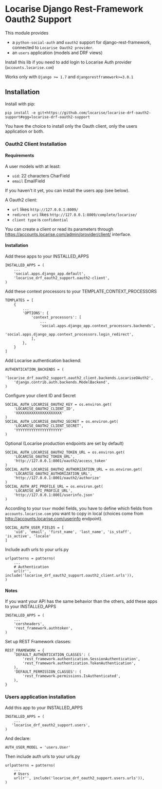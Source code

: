 # Locarise Django Rest-Framework Oauth2 Support

This module provides

* a `python-social-auth` and `oauth2` support for django-rest-framework,
connected to `Locarise Oauth2 provider`.
* an `users` application (models and DRF views)

Install this lib if you need to add login to Locarise Auth provider
(`accounts.locarise.com`)

Works only with `Django >= 1.7` and `djangorestframework>=3.0.1`

## Installation

Install with pip:
```
pip install -e git+https://github.com/locarise/locarise-drf-oauth2-support#egg=locarise-drf-oauth2-support
```

You have the choice to install only the Oauth client, only the users
application or both.

### Oauth2 Client Installation

#### Requirements

A user models with at least:
* `uid`: 22 characters CharField
* `email` EmailField

If you haven't it yet, you can install the users app (see below).

A Oauth2 client:
* `url` likes `http://127.0.0.1:8009/`
* `redirect uri` likes `http://127.0.0.1:8009/complete/locarise/`
* `client type` is `confidential`

You can create a client or read its parameters through
https://accounts.locarise.com/admin/provider/client/ interface.

#### Installation

Add these apps to your INSTALLED_APPS

```
INSTALLED_APPS = (
    ...
    'social.apps.django_app.default',
    'locarise_drf_oauth2_support.oauth2-client',
)
```

Add these context processors to your TEMPLATE_CONTEXT_PROCESSORS

```
TEMPLATES = [
    {
        ...
        'OPTIONS': {
            'context_processors': [
                ...
                'social.apps.django_app.context_processors.backends',
                'social.apps.django_app.context_processors.login_redirect',
            ],
        },
    }
]
```

Add Locarise authentication backend:
```
AUTHENTICATION_BACKENDS = (
    'locarise_drf_oauth2_support.oauth2_client.backends.LocariseOAuth2',
    'django.contrib.auth.backends.ModelBackend',
)
```

Configure your client ID and Secret
```
SOCIAL_AUTH_LOCARISE_OAUTH2_KEY = os.environ.get(
    'LOCARISE_OAUTH2_CLIENT_ID',
    'XXXXXXXXXXXXXXXXXXXXX'
)
SOCIAL_AUTH_LOCARISE_OAUTH2_SECRET = os.environ.get(
    'LOCARISE_OAUTH2_CLIENT_SECRET',
    'YYYYYYYYYYYYYYYYYYYYY'
)
```

Optional (Locarise production endpoints are set by default)

```
SOCIAL_AUTH_LOCARISE_OAUTH2_TOKEN_URL = os.environ.get(
    'LOCARISE_OAUTH2_TOKEN_URL',
    'http://127.0.0.1:8001/oauth2/access_token'
)
SOCIAL_AUTH_LOCARISE_OAUTH2_AUTHORIZATION_URL = os.environ.get(
    'LOCARISE_OAUTH2_AUTHORIZATION_URL',
    'http://127.0.0.1:8001/oauth2/authorize'
)
SOCIAL_AUTH_API_PROFILE_URL = os.environ.get(
    'LOCARISE_API_PROFILE_URL',
    'http://127.0.0.1:8001/userinfo.json'
)
```

According to your `User` model fields, you have to define which fields from
`accounts.locarise.com` you want to copy in local (choices come from
http://accounts.locarise.com/userinfo endpoint).
```
SOCIAL_AUTH_USER_FIELDS = [
    'uid', 'email', 'first_name', 'last_name', 'is_staff', 'is_active', 'locale'
]
```

Include auth urls to your urls.py

```
urlpatterns = patterns(
    ...
    # Authentication
    url(r'', include('locarise_drf_oauth2_support.oauth2_client.urls')),
)
```

#### Notes

If you want your API has the same behavior than the others, add these apps
to your INSTALLED_APPS

```
INSTALLED_APPS = (
    ...
    'corsheaders',
    'rest_framework.authtoken',
)
```

Set up REST Framework classes:

```
REST_FRAMEWORK = {
    'DEFAULT_AUTHENTICATION_CLASSES': (
        'rest_framework.authentication.SessionAuthentication',
        'rest_framework.authentication.TokenAuthentication',
    ),
    'DEFAULT_PERMISSION_CLASSES': (
        'rest_framework.permissions.IsAuthenticated',
    ),
}
```

### Users application installation

Add this app to your INSTALLED_APPS

```
INSTALLED_APPS = (
    ...
   'locarise_drf_oauth2_support.users',
)
```

And declare:

```
AUTH_USER_MODEL = 'users.User'
```

Then include auth urls to your urls.py

```
urlpatterns = patterns(
    ...
    # Users
    url(r'', include('locarise_drf_oauth2_support.users.urls')),
)
```




